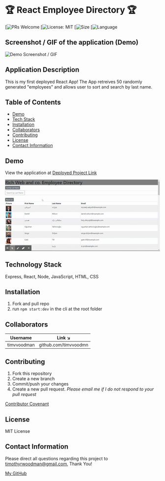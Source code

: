 # 🏆 React Employee Directory 🏆

[![PRs Welcome](https://img.shields.io/badge/PRs-welcome-brightgreen.svg?style=flat-square)
[![License: MIT](https://img.shields.io/badge/License-MIT-blue.svg)
[![Size](https://img.shields.io/github/repo-size/timvvoodman/reponame)
[![Language](https://img.shields.io/github/languages/top/timvvoodman/reponamegit)

## Screenshot / GIF of the application (Demo)

![Demo Screenshot / GIF](Link)

## Application Description

This is my first deployed React App! The App retreives 50 randomly generated "employees" and allows user to sort and search by last name.

## Table of Contents

- [Demo](#demo)
- [Tech Stack](#tech-stack)
- [Installation](#installation)
- [Collaborators](#collaborators)
- [Contributing](#contributing)
- [License](#license)
- [Contact Information](#contact-information)

## Demo

View the application at [Deployed Project Link](https://tw-react-emp-directory.herokuapp.com/)

![Demo](https://github.com/timvvoodman/react-employee-directory/blob/main/public/Assets/Demo.gif)

## Technology Stack

Express, React, Node, JavaScript, HTML, CSS

## Installation

1. Fork and pull repo
2. run `npm start:dev` in the cli at the root folder

## Collaborators

| Username    | Link ↘️               |
| ----------- | --------------------- |
| timvvoodman | github.com/timvvoodmn |

## Contributing

1. Fork this repository
2. Create a new branch
3. Commit/push your changes
4. Create a new pull request. _Please email me if I do not respond to your pull request_

[Contributor Covenant](https://www.contributor-covenant.org/)

## License

MIT License

## Contact Information

Please direct all questions regarding this project to timothyrwoodman@gmail.com, Thank You!

[My GitHub](https://github.com/timvvoodman)
